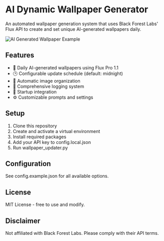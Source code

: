 ﻿# AI Dynamic Wallpaper Generator

An automated wallpaper generation system that uses Black Forest Labs' Flux API to create and set unique AI-generated wallpapers daily.

<img src="images/example_wallpaper.png" alt="AI Generated Wallpaper Example">

## Features

- 🎨 Daily AI-generated wallpapers using Flux Pro 1.1
- 🕒 Configurable update schedule (default: midnight)
- 📁 Automatic image organization
- 📝 Comprehensive logging system
- 🔄 Startup integration
- ⚙️ Customizable prompts and settings

## Setup

1. Clone this repository
2. Create and activate a virtual environment
3. Install required packages
4. Add your API key to config.local.json
5. Run wallpaper_updater.py

## Configuration

See config.example.json for all available options.

## License

MIT License - free to use and modify.

## Disclaimer

Not affiliated with Black Forest Labs. Please comply with their API terms.
